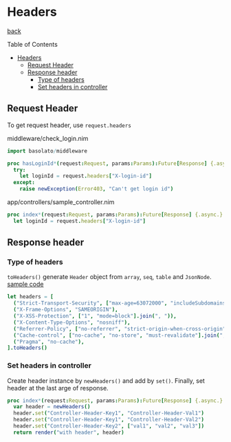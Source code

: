 Headers
===
[back](../../README.md)

Table of Contents

<!--ts-->
   * [Headers](#headers)
      * [Request Header](#request-header)
      * [Response header](#response-header)
         * [Type of headers](#type-of-headers)
         * [Set headers in controller](#set-headers-in-controller)

<!-- Added by: root, at: Sun Dec 27 18:21:04 UTC 2020 -->

<!--te-->

## Request Header
To get request header, use `request.headers`

middleware/check_login.nim
```nim
import basolato/middleware

proc hasLoginId*(request:Request, params:Params):Future[Response] {.async.} =
  try:
    let loginId = request.headers["X-login-id"]
  except:
    raise newException(Error403, "Can't get login id")
```

app/controllers/sample_controller.nim
```nim
proc index*(request:Request, params:Params):Future[Response] {.async.} =
  let loginId = request.headers["X-login-id"]
```

## Response header
### Type of headers
`toHeaders()` generate `Header` object from `array`, `seq`, `table` and `JsonNode`.  
[sample code](../../tests/test_header.nim)


```nim
let headers = [
  ("Strict-Transport-Security", ["max-age=63072000", "includeSubdomains"].join(", ")),
  ("X-Frame-Options", "SAMEORIGIN"),
  ("X-XSS-Protection", ["1", "mode=block"].join(", ")),
  ("X-Content-Type-Options", "nosniff"),
  ("Referrer-Policy", ["no-referrer", "strict-origin-when-cross-origin"].join(", ")),
  ("Cache-control", ["no-cache", "no-store", "must-revalidate"].join(", ")),
  ("Pragma", "no-cache"),
].toHeaders()
```


### Set headers in controller
Create header instance by `newHeaders()` and add by `set()`. Finally, set header at the last arge of response.
```nim
proc index*(request:Request, params:Params):Future[Response] {.async.} =
  var header = newHeaders()
  header.set("Controller-Header-Key1", "Controller-Header-Val1")
  header.set("Controller-Header-Key1", "Controller-Header-Val2")
  header.set("Controller-Header-Key2", ["val1", "val2", "val3"])
  return render("with header", header)
```
